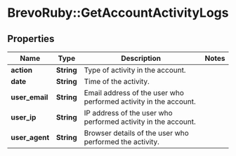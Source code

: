 # BrevoRuby::GetAccountActivityLogs

## Properties
Name | Type | Description | Notes
------------ | ------------- | ------------- | -------------
**action** | **String** | Type of activity in the account. | 
**date** | **String** | Time of the activity. | 
**user_email** | **String** | Email address of the user who performed activity in the account. | 
**user_ip** | **String** | IP address of the user who performed activity in the account. | 
**user_agent** | **String** | Browser details of the user who performed the activity. | 


